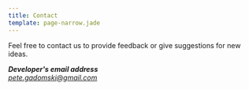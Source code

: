 ```yaml
---
title: Contact
template: page-narrow.jade
---
```


Feel free to contact us to provide feedback or give suggestions for new ideas.

<address>
  <strong>Developer's email address</strong><br>
  <a href="mailto:pete.gadomski@gmail.com">pete.gadomski@gmail.com</a>
</address>
